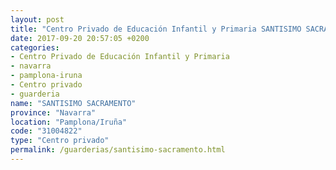 ```yaml
---
layout: post
title: "Centro Privado de Educación Infantil y Primaria SANTISIMO SACRAMENTO"
date: 2017-09-20 20:57:05 +0200
categories:
- Centro Privado de Educación Infantil y Primaria
- navarra
- pamplona-iruna
- Centro privado
- guarderia
name: "SANTISIMO SACRAMENTO"
province: "Navarra"
location: "Pamplona/Iruña"
code: "31004822"
type: "Centro privado"
permalink: /guarderias/santisimo-sacramento.html
---
```

